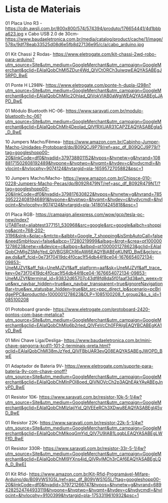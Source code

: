 # Lista de Materiais

01	Placa Uno R3 -https://cdn.awsli.com.br/800x800/574/574394/produto/176654441/4d1bbba623.jpg
x	Cabo USB 2.0 de 30cm-
https://www.baudaeletronica.com.br/media/catalog/product/cache/1/image/578x/9df78eab33525d08d6e5fb8d27136e95/c/a/cabo_arduino.jpg

01	Kit Chassi 2 Rodas-
https://www.eletrogate.com/kit-chassi-2wd-robo-para-arduino?utm_source=Site&utm_medium=GoogleMerchant&utm_campaign=GoogleMerchant&gclid=EAIaIQobChMI5ZDur4Wd_QIVCtORCh3uiwqwEAQYASABEgJ5RPD_BwE

01	Ponte H L298N-
https://www.eletrogate.com/ponte-h-dupla-l298n?utm_source=Site&utm_medium=GoogleMerchant&utm_campaign=GoogleMerchant&gclid=EAIaIQobChMIic2OhIad_QIVokVIAB0aWgjWEAQYASABEgLJAPD_BwE

01	Módulo Bluetooth HC-06-
https://www.saravati.com.br/modulo-bluetooth-hc-06?utm_source=Site&utm_medium=GoogleMerchant&utm_campaign=GoogleMerchant&gclid=EAIaIQobChMIr4DeoIad_QIVfRXUAR31CAPZEAQYASABEgIa5_D_BwE

10	Jumpers Macho/Fêmea-
https://www.amazon.com.br/Cabinho-Jumper-Macho-Unidades-Protoboard/dp/B09QCJ9P79/ref=asc_df_B09QCJ9P79/?tag=googleshopp00-20&linkCode=df0&hvadid=379738801152&hvpos=&hvnetw=g&hvrand=10888171502608192489&hvpone=&hvptwo=&hvqmt=&hvdev=c&hvdvcmdl=&hvlocint=&hvlocphy=9074124&hvtargid=pla-1659572705882&psc=1

10	Jumpers Macho/Macho-
https://www.amazon.com.br/Chipsce-010-0228-Jumpers-Macho-Pecas/dp/B092R479NT/ref=asc_df_B092R479NT/?tag=googleshopp00-20&linkCode=df0&hvadid=379817630822&hvpos=&hvnetw=g&hvrand=7853952224081946891&hvpone=&hvptwo=&hvqmt=&hvdev=c&hvdvcmdl=&hvlocint=&hvlocphy=9074124&hvtargid=pla-1418014245818&psc=1

01	 Placa RGB-
https://campaign.aliexpress.com/wow/gcp/tesla-pc-new/index?UTABTest=aliabtest377151_530968&src=google&src=google&albch=shopping&acnt=768-202-3196&slnk=&plac=&mtctp=&albbt=Google_7_shopping&isSmbAutoCall=false&needSmbHouyi=false&albcp=17280219999&albag=&trgt=&crea=pt1000001278623&netw=x&device=c&albpg=&albpd=pt1000001278623&gclid=EAIaIQobChMIgZSMgYed_QIVBGSRCh16xAW6EAQYBiABEgKUNfD_BwE&gclsrc=aw.ds&aff_fcid=0e73f70419dc4f0cac1f54db44f8ce04-1676654072134-09853-UneMJZVf&aff_fsk=UneMJZVf&aff_platform=aaf&sk=UneMJZVf&aff_trace_key=0e73f70419dc4f0cac1f54db44f8ce04-1676654072134-09853-UneMJZVf&terminal_id=93832d65707c43df8fd8da5f01aaf3d3&wh_weex=true&wx_navbar_hidden=true&wx_navbar_transparent=true&ignoreNavigationBar=true&wx_statusbar_hidden=true&bt_src=ppc_direct_lp&scenario=pcBridgePPC&productId=1000001278623&OLP=1085100208_f_group2&o_s_id=1085100208

01	Protoboard grande-
https://www.eletrogate.com/protoboard-2420-pontos-com-base-metalica?utm_source=Site&utm_medium=GoogleMerchant&utm_campaign=GoogleMerchant&gclid=EAIaIQobChMIo6b2rIed_QIVFeVcCh0FPAIgEAQYBCABEgKA1vD_BwE

01	Mini Chave Liga/Desliga-
https://www.baudaeletronica.com.br/mini-chave-gangorra-kcd11-101-2-terminais-preta.html?gclid=EAIaIQobChMI38mJzYed_QIVFBbUAR3evQ08EAQYASABEgJWOPD_BwE

01	Adaptador de Bateria 9V-
https://www.eletrogate.com/suporte-para-bateria-9v-com-chave-onoff?utm_source=Site&utm_medium=GoogleMerchant&utm_campaign=GoogleMerchant&gclid=EAIaIQobChMInPOI8oed_QIVNOVcCh2p3AQhEAkYAyABEgJnvPD_BwE

01	Resistor 10K-
https://www.saravati.com.br/resistor-10k-5-1/4w?utm_source=Site&utm_medium=GoogleMerchant&utm_campaign=GoogleMerchant&gclid=EAIaIQobChMIzIajjYid_QIVEEeRCh3XDwu8EAQYASABEgI45vD_BwE

01	Resistor 22K-
https://www.saravati.com.br/resistor-22k-5-1/4w?utm_source=Site&utm_medium=GoogleMerchant&utm_campaign=GoogleMerchant&gclid=EAIaIQobChMIkoqGmYid_QIV7U9IAB1LqgbLEAQYASABEgLWFfD_BwE

01	Resistor 330R-
https://www.saravati.com.br/resistor-33r-5-1/4w?utm_source=Site&utm_medium=GoogleMerchant&utm_campaign=GoogleMerchant&gclid=EAIaIQobChMI9YXns4id_QIVRylMCh3rCAf6EAQYASABEgLQA_D_BwE[


01	Kit Rfid-
https://www.amazon.com.br/Kit-Rfid-Programável-Mifare-Arduino/dp/B09VWS1G5L/ref=asc_df_B09VWS1G5L/?tag=googleshopp00-20&linkCode=df0&hvadid=379721266747&hvpos=&hvnetw=g&hvrand=6894282524744933119&hvpone=&hvptwo=&hvqmt=&hvdev=c&hvdvcmdl=&hvlocint=&hvlocphy=9100399&hvtargid=pla-1753319610932&psc=1

